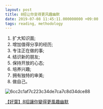 ```yaml
---
layout: post
title: 8招让你变得更风趣幽默
date: 2019-07-08 11:45:11.000000000 +09:00
tags: reading, methodology
---
```

1. 扩大知识面;
2. 增加值得分享的经历;
3. 专注正在做的事;
4. 结识新的朋友;
5. 保持开放的心态;
6. 培养兴趣;
7. 拥有独特的审美;
8. 做自己。

![6cc2c1af7c223c34de7ca7c8d34dce88](https://github.com/StonesLuo/stonesluo.github.io/raw/master/_posts/image_folder/8招让你变得更风趣幽默.png)

 [【好葉】8招讓你變得更風趣幽默](https://www.youtube.com/watch?v=5XJoIYKqzbk&list=WL&index=5&t=62s)



